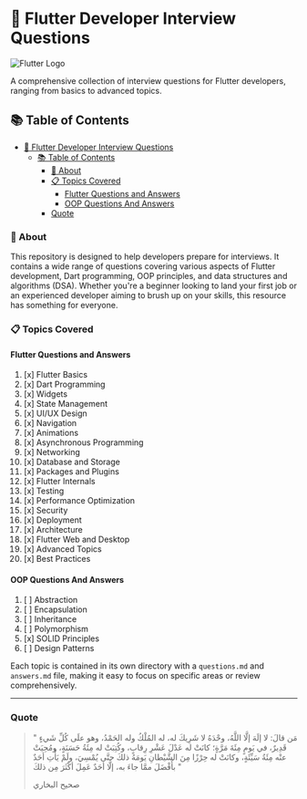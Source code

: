 # 🚀 Flutter Developer Interview Questions

![Flutter Logo](https://storage.googleapis.com/cms-storage-bucket/ec64036b4eacc9f3fd73.svg)

A comprehensive collection of interview questions for Flutter developers, ranging from basics to advanced topics.

## 📚 Table of Contents

- [🚀 Flutter Developer Interview Questions](#-flutter-developer-interview-questions)
  - [📚 Table of Contents](#-table-of-contents)
    - [🎯 About](#-about)
    - [📋 Topics Covered](#-topics-covered)
      - [Flutter Questions and Answers](#flutter-questions-and-answers)
      - [OOP Questions And Answers](#oop-questions-and-answers)
    - [Quote](#quote)

### 🎯 About

This repository is designed to help developers prepare for interviews. It contains a wide range of questions covering various aspects of Flutter development, Dart programming, OOP principles, and data structures and algorithms (DSA). Whether you're a beginner looking to land your first job or an experienced developer aiming to brush up on your skills, this resource has something for everyone.

### 📋 Topics Covered

#### Flutter Questions and Answers

1. [x] Flutter Basics  
2. [x] Dart Programming  
3. [x] Widgets  
4. [x] State Management  
5. [x] UI/UX Design  
6. [x] Navigation  
7. [x] Animations  
8. [x] Asynchronous Programming  
9. [x] Networking  
10. [x] Database and Storage  
11. [x] Packages and Plugins  
12. [x] Flutter Internals  
13. [x] Testing  
14. [x] Performance Optimization  
15. [x] Security  
16. [x] Deployment  
17. [x] Architecture  
18. [x] Flutter Web and Desktop  
19. [x] Advanced Topics  
20. [x] Best Practices  

#### OOP Questions And Answers

1. [ ] Abstraction
2. [ ] Encapsulation
3. [ ] Inheritance
4. [ ] Polymorphism
5. [x] SOLID Principles
6. [ ] Design Patterns

Each topic is contained in its own directory with a `questions.md` and `answers.md` file, making it easy to focus on specific areas or review comprehensively.

---

### Quote

> " مَن قالَ: لا إلَهَ إلَّا اللَّهُ، وحْدَهُ لا شَرِيكَ له، له المُلْكُ وله الحَمْدُ، وهو علَى كُلِّ شَيءٍ قَدِيرٌ، في يَومٍ مِئَةَ مَرَّةٍ؛ كانَتْ له عَدْلَ عَشْرِ رِقابٍ، وكُتِبَتْ له مِئَةُ حَسَنَةٍ، ومُحِيَتْ عنْه مِئَةُ سَيِّئَةٍ، وكانَتْ له حِرْزًا مِنَ الشَّيْطانِ يَومَهُ ذلكَ حتَّى يُمْسِيَ، ولَمْ يَأْتِ أحَدٌ بأَفْضَلَ ممَّا جاءَ به، إلَّا أحَدٌ عَمِلَ أكْثَرَ مِن ذلكَ "
>
> صحيح البخاري
